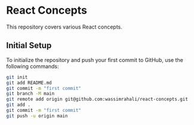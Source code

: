 # React Concepts

This repository covers various React concepts.

## Initial Setup

To initialize the repository and push your first commit to GitHub, use the following commands:

```bash
git init
git add README.md
git commit -m "first commit"
git branch -M main
git remote add origin git@github.com:wassimrahali/react-concepts.git
git add .
git commit -m "first commit"
git push -u origin main
